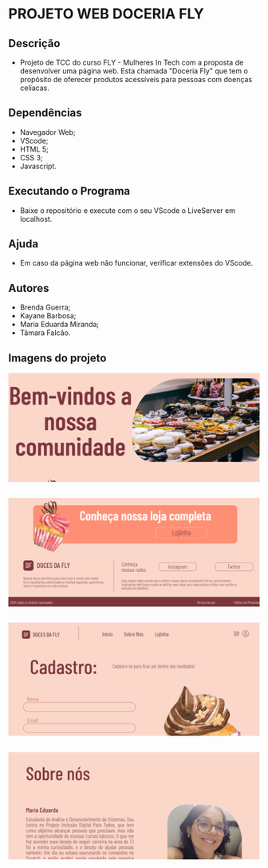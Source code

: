 <h1 aligm ="center"> PROJETO WEB DOCERIA FLY</h1>

## Descrição
* Projeto de TCC do curso FLY - Mulheres In Tech com a proposta de desenvolver uma página web. 
Esta chamada "Doceria Fly" que tem o propósito de oferecer produtos acessíveis para pessoas com doenças celíacas. 

## Dependências

* Navegador Web;
*  VScode;
*  HTML 5;
*  CSS 3;
*  Javascript.

## Executando o Programa

* Baixe o repositório e execute com o seu VScode o LiveServer em localhost. 

## Ajuda
* Em caso da página web não funcionar, verificar extensões do VScode. 

## Autores
* Brenda Guerra;
* Kayane Barbosa;
* Maria Eduarda Miranda;
* Tâmara Falcão.
  
## Imagens do projeto

![Home Page](home.png)
##
![Home Page](home2.png)
##
![SignUp Page](Cadastro.png)
##
![SignUp Page](sobrenos.png)

